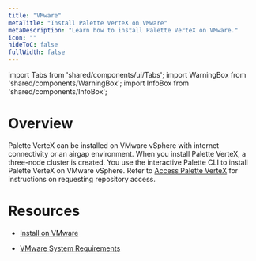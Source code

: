 ```yaml
---
title: "VMware"
metaTitle: "Install Palette VerteX on VMware"
metaDescription: "Learn how to install Palette VerteX on VMware."
icon: ""
hideToC: false
fullWidth: false
---
```



import Tabs from 'shared/components/ui/Tabs';
import WarningBox from 'shared/components/WarningBox';
import InfoBox from 'shared/components/InfoBox';


# Overview

Palette VerteX can be installed on VMware vSphere with internet connectivity or an airgap environment. When you install Palette VerteX, a three-node cluster is created. You use the interactive Palette CLI to install Palette VerteX on VMware vSphere. Refer to [Access Palette VerteX](/vertex#accesspalettevertex) for instructions on requesting repository access.

# Resources

- [Install on VMware](/vertex/install-palette-vertex/install-on-vmware/install)


<!-- - [Install in an Air Gap Environment](/vertex/install-palette-vertex/install-on-vmware/install-airgap) -->


- [VMware System Requirements](/vertex/install-palette-vertex/install-on-vmware/vmware-system-requirements)

<br />

<br />
   